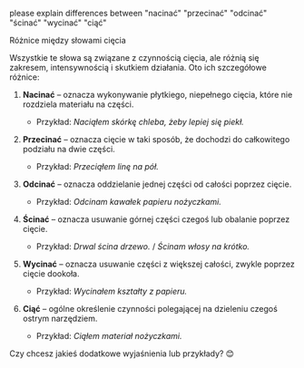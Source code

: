 please explain differences between "nacinać" "przecinać" "odcinać" "ścinać" "wycinać" "ciąć"

Różnice między słowami cięcia

Wszystkie te słowa są związane z czynnością cięcia, ale różnią się zakresem, intensywnością i skutkiem działania. Oto ich szczegółowe różnice:  

1. **Nacinać** – oznacza wykonywanie płytkiego, niepełnego cięcia, które nie rozdziela materiału na części.  
   - Przykład: *Naciąłem skórkę chleba, żeby lepiej się piekł.*  

2. **Przecinać** – oznacza cięcie w taki sposób, że dochodzi do całkowitego podziału na dwie części.  
   - Przykład: *Przeciąłem linę na pół.*  

3. **Odcinać** – oznacza oddzielanie jednej części od całości poprzez cięcie.  
   - Przykład: *Odcinam kawałek papieru nożyczkami.*  

4. **Ścinać** – oznacza usuwanie górnej części czegoś lub obalanie poprzez cięcie.  
   - Przykład: *Drwal ścina drzewo.* / *Ścinam włosy na krótko.*  

5. **Wycinać** – oznacza usuwanie części z większej całości, zwykle poprzez cięcie dookoła.  
   - Przykład: *Wycinałem kształty z papieru.*  

6. **Ciąć** – ogólne określenie czynności polegającej na dzieleniu czegoś ostrym narzędziem.  
   - Przykład: *Ciąłem materiał nożyczkami.*  

Czy chcesz jakieś dodatkowe wyjaśnienia lub przykłady? 😊
